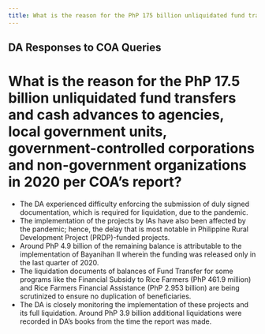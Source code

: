 ```yaml
---
title: What is the reason for the PhP 175 billion unliquidated fund transfers and cash advances to agencies local government units government-controlled corporations and non-government organizations in 2020 per COA’s report
---
```


## DA Responses to COA Queries

# What is the reason for the PhP 17.5 billion unliquidated fund transfers and cash advances to agencies, local government units, government-controlled corporations and non-government organizations in 2020 per COA’s report?


 - The DA experienced difficulty enforcing the submission of duly signed documentation, which is required for liquidation, due to the pandemic.
 - The implementation of the projects by IAs have also been affected by the pandemic; hence, the delay that is most notable in Philippine Rural Development Project (PRDP)-funded projects. 
 - Around PhP 4.9 billion of the remaining balance is attributable to the implementation of Bayanihan II wherein the funding was released only in the last quarter of 2020. 
 - The liquidation documents of balances of Fund Transfer for some programs like the Financial Subsidy to Rice Farmers (PhP 461.9 million) and Rice Farmers Financial Assistance (PhP 2.953 billion) are being scrutinized to ensure no duplication of beneficiaries. 
 - The DA is closely monitoring the implementation of these projects and its full liquidation. Around PhP 3.9 billion additional liquidations were recorded in DA’s books from the time the report was made.
